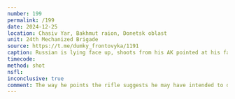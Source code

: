 ```yaml
---
number: 199
permalink: /199
date: 2024-12-25
location: Chasiv Yar, Bakhmut raion, Donetsk oblast
unit: 24th Mechanized Brigade
source: https://t.me/dumky_frontovyka/1191
caption: Russian is lying face up, shoots from his AK pointed at his face moment before drone dropped grenade landed his chest
timecode: 
method: shot
nsfl: 
inconclusive: true
comment: The way he points the rifle suggests he may have intended to deceive drone operator and shoot over his face.
---
```

<script async src="https://telegram.org/js/telegram-widget.js?22" data-telegram-post="dumky_frontovyka/1191" data-width="100%" data-userpic="false"></script>